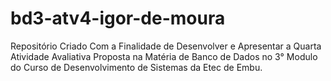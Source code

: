 # bd3-atv4-igor-de-moura
Repositório Criado Com a Finalidade de Desenvolver e Apresentar a Quarta Atividade Avaliativa Proposta na Matéria de Banco de Dados no 3° Modulo do Curso de Desenvolvimento de Sistemas da Etec de Embu.
